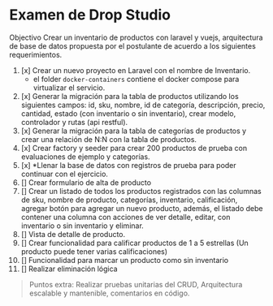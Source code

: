 # Examen de Drop Studio
Objectivo
Crear un inventario de productos con laravel y vuejs, arquitectura de base de datos propuesta
por el postulante de acuerdo a los siguientes requerimientos.

1. [x] Crear un nuevo proyecto en Laravel con el nombre de Inventario.
    * el folder `docker-containers` contiene el docker compose para virtualizar el servicio.
2. [x] Generar la migración para la tabla de productos utilizando los siguientes campos: id, sku, nombre, id de categoría, descripción, precio, cantidad, estado (con inventario o sin inventario), crear modelo, controlador y rutas (api restful).
3. [x] Generar la migración para la tabla de categorías de productos y crear una relación de N:N con la tabla de productos.
4. [x] Crear factory y seeder para crear 200 productos de prueba con evaluaciones de ejemplo y categorías.
5. [x] *Llenar la base de datos con registros de prueba para poder continuar con el ejercicio.
6. [] Crear formulario de alta de producto
7. [] Crear un listado de todos los productos registrados con las columnas de sku, nombre de producto, categorías, inventario, calificación, agregar botón para agregar un nuevo producto, además, el listado debe contener una columna con acciones de ver detalle, editar, con inventario o sin inventario y eliminar.
8. [] Vista de detalle de producto.
9. [] Crear funcionalidad para calificar productos de 1 a 5 estrellas (Un producto puede tener varias calificaciones)
10. []  Funcionalidad para marcar un producto como sin inventario
11. []  Realizar eliminación lógica

> Puntos extra: Realizar pruebas unitarias del CRUD, Arquitectura escalable y mantenible, comentarios en código.
